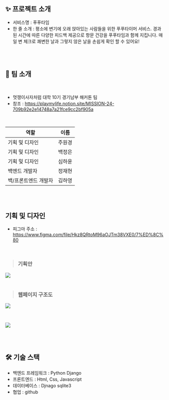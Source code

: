 
## ✨ 프로젝트 소개
- 서비스명 : 푸푸타임
- 한 줄 소개 : 평소에 변기에 오래 앉아있는 사람들을 위한 푸푸타이머 서비스. 경과된 시간에 따른 다양한 피드백 제공으로 항문 건강을 푸푸타임과 함께 지킵니다. 매일 변 체크로 쾌변한 날과 그렇지 않은 날을 손쉽게 확인 할 수 있어요!


<br>
<br>
 

## 🙋 팀 소개

<br>

- 멋쟁이사자처럼 대학 10기 경기남부 해커톤 팀
- 참조 : https://playmylife.notion.site/MISSION-24-709b92e2e14748a7a21fce9cc2bf905a

<br>

|    역할    |   이름   |
| ----------------- | ------ |
| 기획 및 디자인 | 주원경 |
| 기획 및 디자인 | 백정은 |
| 기획 및 디자인 | 심하윤 |
| 백엔드 개발자 | 정재현 |
| 백/프론트엔드 개발자 | 김하영 |


<br>
<br>


## 기획 및 디자인
- 피그마 주소 : https://www.figma.com/file/Hkz8QRtoM96aOJTm38VXE0/7%ED%8C%80

<br>

> ### 기획안 
<img src="https://user-images.githubusercontent.com/88773219/187500036-db11c679-2ae7-494a-a229-55aed452d1f5.png">

<br>
<br>

> ### 웹페이지 구조도

<img src = "https://user-images.githubusercontent.com/88773219/187496268-036265e8-9c71-4606-9d28-d8f5b19bf089.png"></img>

<br>

<img src = "https://user-images.githubusercontent.com/88773219/187496495-ab83173f-96ef-4f02-9978-9bf133e7866a.png"></img>

<br>
<br>

## 🛠 기술 스택
- 백엔드 프레임워크 : Python Django
- 프론트엔드 : Html, Css, Javascript
- 데이터베이스 : Djnago sqlite3
- 협업 : github

<br>
<br>
